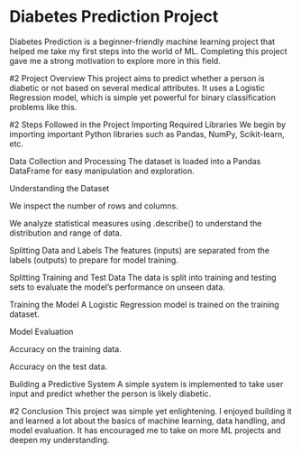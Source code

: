 # Diabetes Prediction Project
Diabetes Prediction is a beginner-friendly machine learning project that helped me take my first steps into the world of ML. Completing this project gave me a strong motivation to explore more in this field.

#2 Project Overview
This project aims to predict whether a person is diabetic or not based on several medical attributes. It uses a Logistic Regression model, which is simple yet powerful for binary classification problems like this.

#2 Steps Followed in the Project
Importing Required Libraries
We begin by importing important Python libraries such as Pandas, NumPy, Scikit-learn, etc.

Data Collection and Processing
The dataset is loaded into a Pandas DataFrame for easy manipulation and exploration.

Understanding the Dataset

We inspect the number of rows and columns.

We analyze statistical measures using .describe() to understand the distribution and range of data.

Splitting Data and Labels
The features (inputs) are separated from the labels (outputs) to prepare for model training.

Splitting Training and Test Data
The data is split into training and testing sets to evaluate the model’s performance on unseen data.

Training the Model
A Logistic Regression model is trained on the training dataset.

Model Evaluation

Accuracy on the training data.

Accuracy on the test data.

Building a Predictive System
A simple system is implemented to take user input and predict whether the person is likely diabetic.

#2 Conclusion
This project was simple yet enlightening. I enjoyed building it and learned a lot about the basics of machine learning, data handling, and model evaluation. It has encouraged me to take on more ML projects and deepen my understanding.

